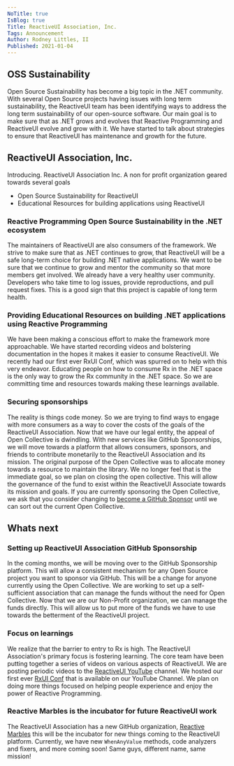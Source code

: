 ```yaml
---
NoTitle: true
IsBlog: true
Title: ReactiveUI Association, Inc.
Tags: Announcement
Author: Rodney Littles, II
Published: 2021-01-04
---
```


## OSS Sustainability
Open Source Sustainability has become a big topic in the .NET community.  With several Open Source projects having issues with long term sustainability, the ReactiveUI team has been identifying ways to address the long term sustainability of our open-source software.  Our main goal is to make sure that as .NET grows and evolves that Reactive Programming and ReactiveUI evolve and grow with it.  We have started to talk about strategies to ensure that ReactiveUI has maintenance and growth for the future.

## ReactiveUI Association, Inc.
Introducing.  ReactiveUI Association Inc.  A non for profit organization geared towards several goals

- Open Source Sustainability for ReactiveUI
- Educational Resources for building applications using ReactiveUI

### Reactive Programming Open Source Sustainability in the .NET ecosystem
The maintainers of ReactiveUI are also consumers of the framework.  We strive to make sure that as .NET continues to grow, that ReactiveUI will be a safe long-term choice for building .NET native applications.  We want to be sure that we continue to grow and mentor the community so that more members get involved.  We already have a very healthy user community.  Developers who take time to log issues, provide reproductions, and pull request fixes.  This is a good sign that this project is capable of long term health.

### Providing Educational Resources on building .NET applications using Reactive Programming
We have been making a conscious effort to make the framework more approachable.  We have started recording videos and bolstering documentation in the hopes it makes it easier to consume ReactiveUI.  We recently had our first ever RxUI Conf, which was spurred on to help with this very endeavor.  Educating people on how to consume Rx in the .NET space is the only way to grow the Rx community in the .NET space.  So we are committing time and resources towards making these learnings available.

### Securing sponsorships
The reality is things code money.  So we are trying to find ways to engage with more consumers as a way to cover the costs of the goals of the ReactiveUI Association.  Now that we have our legal entity, the appeal of Open Collective is dwindling.  With new services like GitHub Sponsorships, we will move towards a platform that allows consumers, sponsors, and friends to contribute monetarily to the ReactiveUI Association and its mission.  The original purpose of the Open Collective was to allocate money towards a resource to maintain the library.  We no longer feel that is the immediate goal, so we plan on closing the open collective.  This will allow the governance of the fund to exist within the ReactiveUI Associate towards its mission and goals.  If you are currently sponsoring the Open Collective, we ask that you consider changing to [become a GitHub Sponsor](https://github.com/sponsors/reactivemarbles) until we can sort out the current Open Collective.

## Whats next

### Setting up ReactiveUI Association GitHub Sponsorship
In the coming months, we will be moving over to the GitHub Sponsorship platform.  This will allow a consistent mechanism for any Open Source project you want to sponsor via GitHub.  This will be a change for anyone currently using the Open Collective.  We are working to set up a self-sufficient association that can manage the funds without the need for Open Collective.  Now that we are our Non-Profit organization, we can manage the funds directly.  This will allow us to put more of the funds we have to use towards the betterment of the ReactiveUI project.

### Focus on learnings
We realize that the barrier to entry to Rx is high.  The ReactiveUI Association's primary focus is fostering learning.  The core team have been putting together a series of videos on various aspects of ReactiveUI.  We are posting periodic videos to the [ReactiveUI YouTube](https://www.youtube.com/channel/UCWVSpLajyZcooAngLV3ItaQ) channel. We hosted our first ever [RxUI Conf](https://www.rxuiconf.net/) that is available on our YouTube Channel.  We plan on doing more things focused on helping people experience and enjoy the power of Reactive Programming.


### Reactive Marbles is the incubator for future ReactiveUI work
The ReactiveUI Association has a new GitHub organization, [Reactive Marbles](https://github.com/reactivemarbles) this will be the incubator for new things coming to the ReactiveUI platform.  Currently, we have new `WhenAnyValue` methods, code analyzers and fixers, and more coming soon!  Same guys, different name, same mission!
